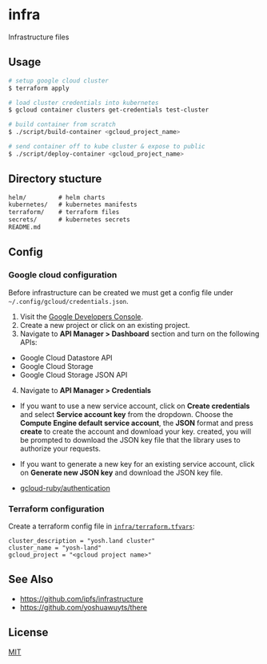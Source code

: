 # infra
Infrastructure files

## Usage
```sh
# setup google cloud cluster
$ terraform apply

# load cluster credentials into kubernetes
$ gcloud container clusters get-credentials test-cluster

# build container from scratch
$ ./script/build-container <gcloud_project_name>

# send container off to kube cluster & expose to public
$ ./script/deploy-container <gcloud_project_name>
```

## Directory stucture
```txt
helm/         # helm charts
kubernetes/   # kubernetes manifests
terraform/    # terraform files
secrets/      # kubernetes secrets
README.md
```

## Config
### Google cloud configuration
Before infrastructure can be created we must get a config file under
`~/.config/gcloud/credentials.json`.

1. Visit the [Google Developers
   Console](https://console.developers.google.com/project).
2. Create a new project or click on an existing project.
3. Navigate to __API Manager > Dashboard__ section and turn on the following
   APIs:
  - Google Cloud Datastore API
  - Google Cloud Storage
  - Google Cloud Storage JSON API
4. Navigate to __API Manager > Credentials__
  - If you want to use a new service account, click on __Create credentials__
    and select __Service account key__ from the dropdown. Choose the __Compute
    Engine default service account__, the __JSON__ format and press __create__
    to create the account and download your key.
    created, you will be prompted to download the JSON key file that the
    library uses to authorize your requests.
  - If you want to generate a new key for an existing service account, click on
    __Generate new JSON key__ and download the JSON key file.

- [gcloud-ruby/authentication](http://googlecloudplatform.github.io/gcloud-ruby/docs/v0.1.1/AUTHENTICATION.md)

### Terraform configuration
Create a terraform config file in
[`infra/terraform.tfvars`](https://www.terraform.io/intro/getting-started/variables.html):
```hcl
cluster_description = "yosh.land cluster"
cluster_name = "yosh-land"
gcloud_project = "<gcloud project name>"
```

## See Also
- https://github.com/ipfs/infrastructure
- https://github.com/yoshuawuyts/there

## License
[MIT](https://tldrlegal.com/license/mit-license)
